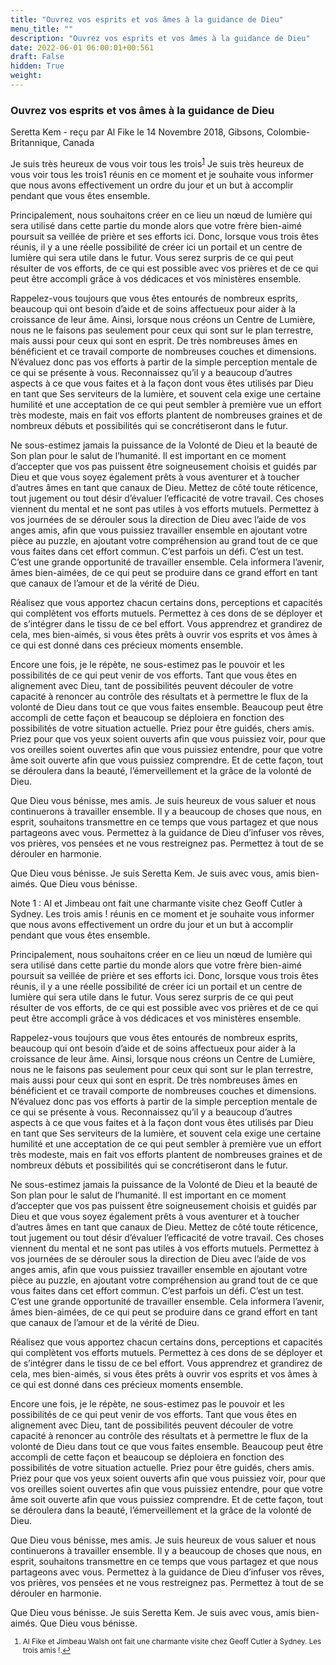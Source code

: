 ```yaml
---
title: "Ouvrez vos esprits et vos âmes à la guidance de Dieu"
menu_title: ""
description: "Ouvrez vos esprits et vos âmes à la guidance de Dieu"
date: 2022-06-01 06:00:01+00:561
draft: False
hidden: True
weight:
---
```

### Ouvrez vos esprits et vos âmes à la guidance de Dieu

Seretta Kem - reçu par Al Fike le 14 Novembre 2018, Gibsons, Colombie-Britannique, Canada

Je suis très heureux de vous voir tous les trois<sup id=”a1”>[1](#f1)</sup> Je suis très heureux de vous voir tous les trois1 réunis en ce moment et je souhaite vous informer que nous avons effectivement un ordre du jour et un but à accomplir pendant que vous êtes ensemble.

Principalement, nous souhaitons créer en ce lieu un nœud de lumière qui sera utilisé dans cette partie du monde alors que votre frère bien-aimé poursuit sa veillée de prière et ses efforts ici. Donc, lorsque vous trois êtes réunis, il y a une réelle possibilité de créer ici un portail et un centre de lumière qui sera utile dans le futur. Vous serez surpris de ce qui peut résulter de vos efforts, de ce qui est possible avec vos prières et de ce qui peut être accompli grâce à vos dédicaces et vos ministères ensemble.

Rappelez-vous toujours que vous êtes entourés de nombreux esprits, beaucoup qui ont besoin d’aide et de soins affectueux pour aider à la croissance de leur âme. Ainsi, lorsque nous créons un Centre de Lumière, nous ne le faisons pas seulement pour ceux qui sont sur le plan terrestre, mais aussi pour ceux qui sont en esprit. De très nombreuses âmes en bénéficient et ce travail comporte de nombreuses couches et dimensions. N’évaluez donc pas vos efforts à partir de la simple perception mentale de ce qui se présente à vous. Reconnaissez qu’il y a beaucoup d’autres aspects à ce que vous faites et à la façon dont vous êtes utilisés par Dieu en tant que Ses serviteurs de la lumière, et souvent cela exige une certaine humilité et une acceptation de ce qui peut sembler à première vue un effort très modeste, mais en fait vos efforts plantent de nombreuses graines et de nombreux débuts et possibilités qui se concrétiseront dans le futur.

Ne sous-estimez jamais la puissance de la Volonté de Dieu et la beauté de Son plan pour le salut de l’humanité. Il est important en ce moment d’accepter que vos pas puissent être soigneusement choisis et guidés par Dieu et que vous soyez également prêts à vous aventurer et à toucher d’autres âmes en tant que canaux de Dieu. Mettez de côté toute réticence, tout jugement ou tout désir d’évaluer l’efficacité de votre travail. Ces choses viennent du mental et ne sont pas utiles à vos efforts mutuels. Permettez à vos journées de se dérouler sous la direction de Dieu avec l’aide de vos anges amis, afin que vous puissiez travailler ensemble en ajoutant votre pièce au puzzle, en ajoutant votre compréhension au grand tout de ce que vous faites dans cet effort commun. C’est parfois un défi. C’est un test. C’est une grande opportunité de travailler ensemble. Cela informera l’avenir, âmes bien-aimées, de ce qui peut se produire dans ce grand effort en tant que canaux de l’amour et de la vérité de Dieu.

Réalisez que vous apportez chacun certains dons, perceptions et capacités qui complètent vos efforts mutuels. Permettez à ces dons de se déployer et de s’intégrer dans le tissu de ce bel effort. Vous apprendrez et grandirez de cela, mes bien-aimés, si vous êtes prêts à ouvrir vos esprits et vos âmes à ce qui est donné dans ces précieux moments ensemble.

Encore une fois, je le répète, ne sous-estimez pas le pouvoir et les possibilités de ce qui peut venir de vos efforts. Tant que vous êtes en alignement avec Dieu, tant de possibilités peuvent découler de votre capacité à renoncer au contrôle des résultats et à permettre le flux de la volonté de Dieu dans tout ce que vous faites ensemble. Beaucoup peut être accompli de cette façon et beaucoup se déploiera en fonction des possibilités de votre situation actuelle. Priez pour être guidés, chers amis. Priez pour que vos yeux soient ouverts afin que vous puissiez voir, pour que vos oreilles soient ouvertes afin que vous puissiez entendre, pour que votre âme soit ouverte afin que vous puissiez comprendre. Et de cette façon, tout se déroulera dans la beauté, l’émerveillement et la grâce de la volonté de Dieu.

Que Dieu vous bénisse, mes amis. Je suis heureux de vous saluer et nous continuerons à travailler ensemble. Il y a beaucoup de choses que nous, en esprit, souhaitons transmettre en ce temps que vous partagez et que nous partageons avec vous. Permettez à la guidance de Dieu d’infuser vos rêves, vos prières, vos pensées et ne vous restreignez pas. Permettez à tout de se dérouler en harmonie.

Que Dieu vous bénisse. Je suis Seretta Kem. Je suis avec vous, amis bien-aimés. Que Dieu vous bénisse.

Note 1 : Al et Jimbeau ont fait une charmante visite chez Geoff Cutler à Sydney. Les trois amis ! réunis en ce moment et je souhaite vous informer que nous avons effectivement un ordre du jour et un but à accomplir pendant que vous êtes ensemble.

Principalement, nous souhaitons créer en ce lieu un nœud de lumière qui sera utilisé dans cette partie du monde alors que votre frère bien-aimé poursuit sa veillée de prière et ses efforts ici. Donc, lorsque vous trois êtes réunis, il y a une réelle possibilité de créer ici un portail et un centre de lumière qui sera utile dans le futur. Vous serez surpris de ce qui peut résulter de vos efforts, de ce qui est possible avec vos prières et de ce qui peut être accompli grâce à vos dédicaces et vos ministères ensemble.

Rappelez-vous toujours que vous êtes entourés de nombreux esprits, beaucoup qui ont besoin d’aide et de soins affectueux pour aider à la croissance de leur âme. Ainsi, lorsque nous créons un Centre de Lumière, nous ne le faisons pas seulement pour ceux qui sont sur le plan terrestre, mais aussi pour ceux qui sont en esprit. De très nombreuses âmes en bénéficient et ce travail comporte de nombreuses couches et dimensions. N’évaluez donc pas vos efforts à partir de la simple perception mentale de ce qui se présente à vous. Reconnaissez qu’il y a beaucoup d’autres aspects à ce que vous faites et à la façon dont vous êtes utilisés par Dieu en tant que Ses serviteurs de la lumière, et souvent cela exige une certaine humilité et une acceptation de ce qui peut sembler à première vue un effort très modeste, mais en fait vos efforts plantent de nombreuses graines et de nombreux débuts et possibilités qui se concrétiseront dans le futur.

Ne sous-estimez jamais la puissance de la Volonté de Dieu et la beauté de Son plan pour le salut de l’humanité. Il est important en ce moment d’accepter que vos pas puissent être soigneusement choisis et guidés par Dieu et que vous soyez également prêts à vous aventurer et à toucher d’autres âmes en tant que canaux de Dieu. Mettez de côté toute réticence, tout jugement ou tout désir d’évaluer l’efficacité de votre travail. Ces choses viennent du mental et ne sont pas utiles à vos efforts mutuels. Permettez à vos journées de se dérouler sous la direction de Dieu avec l’aide de vos anges amis, afin que vous puissiez travailler ensemble en ajoutant votre pièce au puzzle, en ajoutant votre compréhension au grand tout de ce que vous faites dans cet effort commun. C’est parfois un défi. C’est un test. C’est une grande opportunité de travailler ensemble. Cela informera l’avenir, âmes bien-aimées, de ce qui peut se produire dans ce grand effort en tant que canaux de l’amour et de la vérité de Dieu.

Réalisez que vous apportez chacun certains dons, perceptions et capacités qui complètent vos efforts mutuels. Permettez à ces dons de se déployer et de s’intégrer dans le tissu de ce bel effort. Vous apprendrez et grandirez de cela, mes bien-aimés, si vous êtes prêts à ouvrir vos esprits et vos âmes à ce qui est donné dans ces précieux moments ensemble.

Encore une fois, je le répète, ne sous-estimez pas le pouvoir et les possibilités de ce qui peut venir de vos efforts. Tant que vous êtes en alignement avec Dieu, tant de possibilités peuvent découler de votre capacité à renoncer au contrôle des résultats et à permettre le flux de la volonté de Dieu dans tout ce que vous faites ensemble. Beaucoup peut être accompli de cette façon et beaucoup se déploiera en fonction des possibilités de votre situation actuelle. Priez pour être guidés, chers amis. Priez pour que vos yeux soient ouverts afin que vous puissiez voir, pour que vos oreilles soient ouvertes afin que vous puissiez entendre, pour que votre âme soit ouverte afin que vous puissiez comprendre. Et de cette façon, tout se déroulera dans la beauté, l’émerveillement et la grâce de la volonté de Dieu.

Que Dieu vous bénisse, mes amis. Je suis heureux de vous saluer et nous continuerons à travailler ensemble. Il y a beaucoup de choses que nous, en esprit, souhaitons transmettre en ce temps que vous partagez et que nous partageons avec vous. Permettez à la guidance de Dieu d’infuser vos rêves, vos prières, vos pensées et ne vous restreignez pas. Permettez à tout de se dérouler en harmonie.

Que Dieu vous bénisse. Je suis Seretta Kem. Je suis avec vous, amis bien-aimés. Que Dieu vous bénisse.
<small>

1. <large id=”f1”> Al Fike et Jimbeau Walsh ont fait une charmante visite chez Geoff Cutler à Sydney. Les trois amis !.[↩](#a1)




